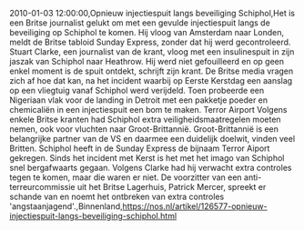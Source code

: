2010-01-03 12:00:00,Opnieuw injectiespuit langs beveiliging Schiphol,Het is een Britse journalist gelukt om met een gevulde injectiespuit langs de beveiliging op Schiphol te komen. Hij vloog van Amsterdam naar Londen, meldt de Britse tabloid Sunday Express, zonder dat hij werd gecontroleerd. Stuart Clarke, een journalist van de krant, vloog met een insulinespuit in zijn jaszak van Schiphol naar Heathrow. Hij werd niet gefouilleerd en op geen enkel moment is de spuit ontdekt, schrijft zijn krant. De Britse media vragen zich af hoe dat kan, na het incident waarbij op Eerste Kerstdag een aanslag op een vliegtuig vanaf Schiphol werd verijdeld. Toen probeerde een Nigeriaan vlak voor de landing in Detroit met een pakketje poeder en chemicaliën in een injectiespuit een bom te maken. Terror Airport Volgens enkele Britse kranten had Schiphol extra veiligheidsmaatregelen moeten nemen, ook voor vluchten naar Groot-Brittannië. Groot-Brittannië is een belangrijke partner van de VS en daarmee een duidelijk doelwit, vinden veel Britten. Schiphol heeft in de Sunday Express de bijnaam Terror Aiport gekregen. Sinds het incident met Kerst is het met het imago van Schiphol snel bergafwaarts gegaan. Volgens Clarke had hij verwacht extra controles tegen te komen, maar die waren er niet. De voorzitter van een anti-terreurcommissie uit het Britse Lagerhuis, Patrick Mercer, spreekt er schande van en noemt het ontbreken van extra controles 'angstaanjagend'.,Binnenland,https://nos.nl/artikel/126577-opnieuw-injectiespuit-langs-beveiliging-schiphol.html